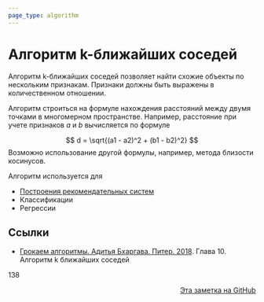 ```yaml
---
page_type: algorithm
---
```


# Алгоритм k-ближайших соседей

Алгоритм k-ближайших соседей позволяет найти схожие объекты по нескольким признакам. Признаки должны быть выражены в количественном отношении.

Алгоритм строиться на формуле нахождения расстояний между двумя точками в многомерном пространстве. Например, расстояние при учете признаков $a$ и $b$ вычисляется по формуле

$$
d =  \sqrt{(a1 - a2)^2 + (b1 - b2)^2}
$$
Возможно использование другой формулы, например, метода близости косинусов.

Алгоритм используется для

* [Построения рекомендательных систем](20221119124125.md) 
* Классификации
* Регрессии

## Ссылки

- [Грокаем алгоритмы. Адитья Бхаргава. Питер. 2018](BhargavaGrokaemAlgoritmy2018.md). Глава 10. Алгоритм k ближайших соседей


138


<p v-pre style="text-align: right">
  <a href="https://github.com/Kverde/algorithms/blob/main/source/20221119123745.md">
  Эта заметка на GitHub
  </a>
</p>
